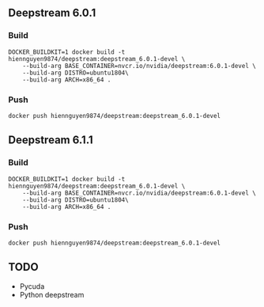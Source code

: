 ## Deepstream 6.0.1
### Build

```
DOCKER_BUILDKIT=1 docker build -t hiennguyen9874/deepstream:deepstream_6.0.1-devel \
    --build-arg BASE_CONTAINER=nvcr.io/nvidia/deepstream:6.0.1-devel \
    --build-arg DISTRO=ubuntu1804\
    --build-arg ARCH=x86_64 .
```

### Push

```
docker push hiennguyen9874/deepstream:deepstream_6.0.1-devel
```

## Deepstream 6.1.1
### Build
```
DOCKER_BUILDKIT=1 docker build -t hiennguyen9874/deepstream:deepstream_6.0.1-devel \
    --build-arg BASE_CONTAINER=nvcr.io/nvidia/deepstream:6.0.1-devel \
    --build-arg DISTRO=ubuntu1804\
    --build-arg ARCH=x86_64 .
```

### Push

```
docker push hiennguyen9874/deepstream:deepstream_6.0.1-devel
```

## TODO
- Pycuda
- Python deepstream
